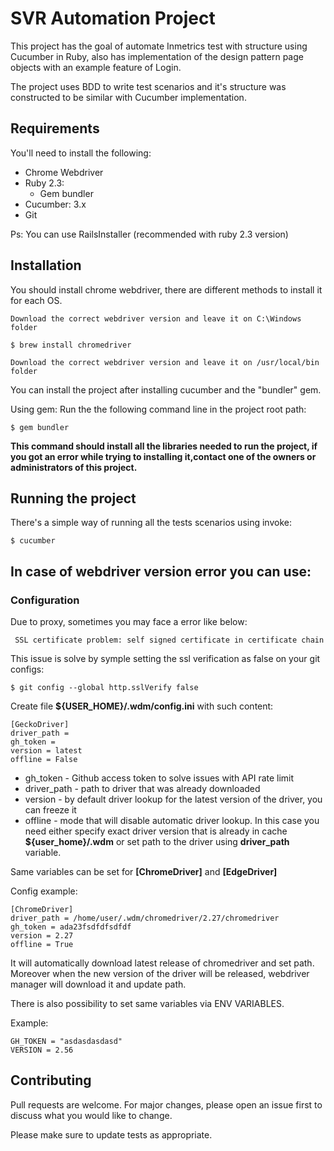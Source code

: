 # SVR Automation Project
This project has the goal of automate Inmetrics test with structure using Cucumber in Ruby, also has
implementation of the design pattern page objects with an example feature of Login.

The project uses BDD to write test scenarios and it's structure was constructed to be similar with Cucumber implementation.

## Requirements

You'll need to install the following:
- Chrome Webdriver
- Ruby 2.3:
    * Gem bundler
- Cucumber: 3.x
- Git

Ps: You can use RailsInstaller (recommended with ruby 2.3 version)
## Installation
You should install chrome webdriver, there are different methods to install it for each OS.
```Windows
Download the correct webdriver version and leave it on C:\Windows folder
```

```Mac OS
$ brew install chromedriver
```

```Linux
Download the correct webdriver version and leave it on /usr/local/bin folder
```


You can install the project after installing cucumber and the "bundler" gem.

Using gem:
Run the the following command line in the project root path:

```
$ gem bundler
```

**This command should install all the libraries needed to run the project, if you got an error while trying to installing it,contact one of the owners or administrators of this project.**


## Running the project

There's a simple way of running all the tests scenarios using invoke:

```
$ cucumber
```

## In case of webdriver version error you can use:

### Configuration

Due to proxy, sometimes you may face a error like below:

```
 SSL certificate problem: self signed certificate in certificate chain
```
This issue is solve by symple setting the ssl verification as false on your git configs:
```
$ git config --global http.sslVerify false
```

Create file **${USER_HOME}/.wdm/config.ini** with such content:

```
[GeckoDriver]
driver_path =
gh_token =
version = latest
offline = False
```
* gh_token - Github access token to solve issues with API rate limit
* driver_path - path to driver that was already downloaded
* version - by default driver lookup for the latest version of the driver, you can freeze it
* offline - mode that will disable automatic driver lookup. In this case you need either specify exact driver version that is already in cache **${user_home}/.wdm** or set path to the driver using **driver_path** variable.

Same variables can be set for **[ChromeDriver]** and **[EdgeDriver]**

Config example:

```
[ChromeDriver]
driver_path = /home/user/.wdm/chromedriver/2.27/chromedriver
gh_token = ada23fsdfdfsdfdf
version = 2.27
offline = True
```

It will automatically download latest release of chromedriver and set path. Moreover when the new version of the driver
will be released, webdriver manager will download it and update path.

There is also possibility to set same variables via ENV VARIABLES.

Example:

```
GH_TOKEN = "asdasdasdasd"
VERSION = 2.56
```

## Contributing
Pull requests are welcome. For major changes, please open an issue first to discuss what you would like to change.

Please make sure to update tests as appropriate.

